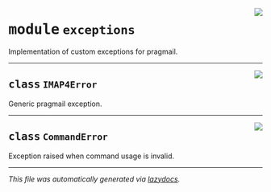 <!-- markdownlint-disable -->

<a href="https://github.com/huenique/pragmail/tree/main/pragmail/exceptions.py#L0"><img align="right" style="float:right;" src="https://img.shields.io/badge/-source-cccccc?style=flat-square"></a>

# <kbd>module</kbd> `exceptions`
Implementation of custom exceptions for pragmail.



---

<a href="https://github.com/huenique/pragmail/tree/main/pragmail/exceptions.py#L7"><img align="right" style="float:right;" src="https://img.shields.io/badge/-source-cccccc?style=flat-square"></a>

## <kbd>class</kbd> `IMAP4Error`
Generic pragmail exception.





---

<a href="https://github.com/huenique/pragmail/tree/main/pragmail/exceptions.py#L11"><img align="right" style="float:right;" src="https://img.shields.io/badge/-source-cccccc?style=flat-square"></a>

## <kbd>class</kbd> `CommandError`
Exception raised when command usage is invalid.







---

_This file was automatically generated via [lazydocs](https://github.com/ml-tooling/lazydocs)._
